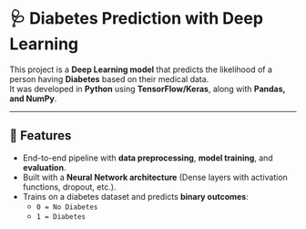 # 🩺 Diabetes Prediction with Deep Learning

This project is a **Deep Learning model** that predicts the likelihood of a person having **Diabetes** based on their medical data.  
It was developed in **Python** using **TensorFlow/Keras**, along with **Pandas, and NumPy**.

---

## 🚀 Features
- End-to-end pipeline with **data preprocessing**, **model training**, and **evaluation**.
- Built with a **Neural Network architecture** (Dense layers with activation functions, dropout, etc.).
- Trains on a diabetes dataset and predicts **binary outcomes**:  
  - `0 = No Diabetes`  
  - `1 = Diabetes`
